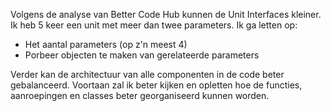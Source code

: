 Volgens de analyse van Better Code Hub kunnen de Unit Interfaces kleiner. Ik heb 5 keer een unit met meer dan twee parameters.
Ik ga letten op:
- Het aantal parameters (op z'n meest 4)
- Porbeer objecten te maken van gerelateerde parameters

Verder kan de architectuur van alle componenten in de code beter gebalanceerd.
Voortaan zal ik beter kijken en opletten hoe de functies, aanroepingen en classes beter georganiseerd kunnen worden.
